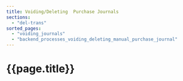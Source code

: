 ```yaml
---
title: Voiding/Deleting  Purchase Journals
sections:
  - "del-trans"
sorted_pages:
  - "voiding_journals"
  - "backend_processes_voiding_deleting_manual_purchase_journal"
---
```

# {{page.title}}
